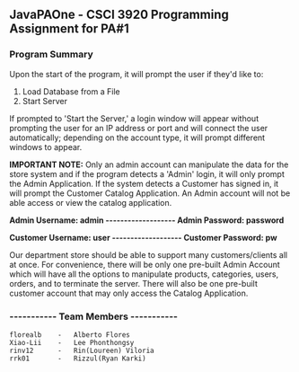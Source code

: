 ## JavaPAOne - CSCI 3920 Programming Assignment for PA#1

### Program Summary
Upon the start of the program, it will prompt the user if they'd like to:
1. Load Database from a File
2. Start Server

If prompted to 'Start the Server,' a login window will appear without prompting the user for an IP address or port and will connect the user automatically; depending on the account type, it will prompt different windows to appear.

<p><b>IMPORTANT NOTE:</b> Only an admin account can manipulate the data for the store system and if the program detects a 'Admin' login, it will only prompt the Admin Application. If the system detects a Customer has signed in, it will prompt the Customer Catalog Application. An Admin account will not be able access or view the catalog application. </p>

<b>Admin Username: admin ------------------- Admin Password: password

Customer Username: user ------------------- Customer Password: pw </b>

Our department store should be able to support many customers/clients all at once. For convenience, there will be only one pre-built Admin Account which will have all the options to manipulate products, categories, users, orders, and to terminate the server. There will also be one pre-built customer account that may only access the Catalog Application. 

### ----------- Team Members -----------
    florealb    -   Alberto Flores
    Xiao-Lii    -   Lee Phonthongsy
    rinv12      -   Rin(Loureen) Viloria 
    rrk01       -   Rizzul(Ryan Karki)
